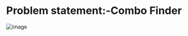 # Problem statement:-Combo Finder
![image](https://github.com/ArshjotSingh7/Mini-Project-2/assets/136782750/8ad02de5-e231-452b-985a-5733f64b7ec2)
